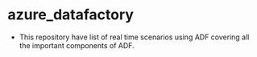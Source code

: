 # azure_datafactory

* This repository have list of real time scenarios using ADF covering all the important components of ADF.
